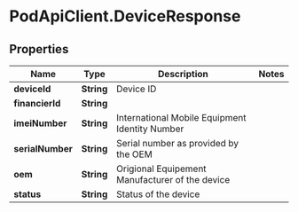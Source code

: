 # PodApiClient.DeviceResponse

## Properties

Name | Type | Description | Notes
------------ | ------------- | ------------- | -------------
**deviceId** | **String** | Device ID | 
**financierId** | **String** |  | 
**imeiNumber** | **String** | International Mobile Equipment Identity Number | 
**serialNumber** | **String** | Serial number as provided by the OEM | 
**oem** | **String** | Origional Equipement Manufacturer of the device | 
**status** | **String** | Status of the device | 


